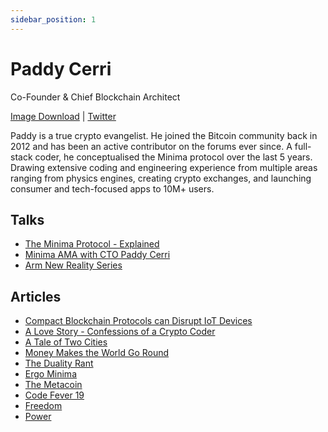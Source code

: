 ```yaml
---
sidebar_position: 1
---
```


# Paddy Cerri
Co-Founder & Chief Blockchain Architect 
 

 
[Image Download](#) | [Twitter](https://twitter.com/Spartacuswrecks) 
 
Paddy is a true crypto evangelist. He joined the Bitcoin community back in 2012 and has been an active contributor on the forums ever since. A full-stack coder, he conceptualised the Minima protocol over the last 5 years. Drawing extensive coding and engineering experience from multiple areas ranging from physics engines, creating crypto exchanges, and launching consumer and tech-focused apps to 10M+ users. 
 
## Talks 
 
- [The Minima Protocol - Explained](https://youtu.be/1NdZ3NFM)
- [Minima AMA with CTO Paddy Cerri](https://youtu.be/L9YJnRSLBEI)
- [Arm New Reality Series](https://youtu.be/XJKROBmF2GQ)
 
## Articles
 
- [Compact Blockchain Protocols can Disrupt IoT Devices](https://hackernoon.com/how-compact-blockchain-protocols-can-disrupt-iot-devices) 
- [A Love Story - Confessions of a Crypto Coder](https://minima.global/blog/a-love-story-confessions-of-a-crypto-coder) 
- [A Tale of Two Cities](https://minima.global/blog/a-tale-of-two-cities)
- [Money Makes the World Go Round](https://minima.global/blog/money-makes-the-world-go-round)
- [The Duality Rant](https://minima.global/blog/the-duality-rant)
- [Ergo Minima](https://minima.global/blog/ergo-minima)
- [The Metacoin](https://minima.global/blog/the-metacoin) 
- [Code Fever 19](https://minima.global/blog/code-fever-19)
- [Freedom](https://minima.global/blog/freedom)
- [Power](https://minima.global/blog/power)
